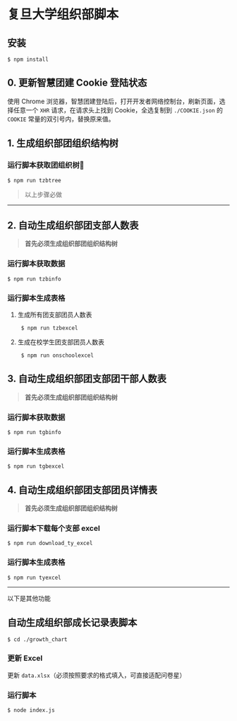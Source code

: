 # 复旦大学组织部脚本

## 安装

    $ npm install


## 0. 更新智慧团建 Cookie 登陆状态

使用 Chrome 浏览器，智慧团建登陆后，打开开发者网络控制台，刷新页面，选择任意一个 `XHR` 请求，在请求头上找到 Cookie，全选复制到 `./COOKIE.json` 的 `COOKIE` 常量的双引号内，替换原来值。

## 1. 生成组织部团组织结构树

### 运行脚本获取团组织树🌲

    $ npm run tzbtree

> 以上步骤必做
---
## 2. 自动生成组织部团支部人数表

> **首先必须生成组织部团组织结构树**

### 运行脚本获取数据

    $ npm run tzbinfo

### 运行脚本生成表格

1. 生成所有团支部团员人数表

        $ npm run tzbexcel

2. 生成在校学生团支部团员人数表

        $ npm run onschoolexcel

## 3. 自动生成组织部团支部团干部人数表

> **首先必须生成组织部团组织结构树**

### 运行脚本获取数据

    $ npm run tgbinfo

### 运行脚本生成表格

    $ npm run tgbexcel

## 4. 自动生成组织部团支部团员详情表

> **首先必须生成组织部团组织结构树**

### 运行脚本下载每个支部 excel

    $ npm run download_ty_excel

### 运行脚本生成表格

    $ npm run tyexcel

---

以下是其他功能
## 自动生成组织部成长记录表脚本

    $ cd ./growth_chart

### 更新 Excel

更新 `data.xlsx`（必须按照要求的格式填入，可直接适配问卷星）

### 运行脚本

    $ node index.js
